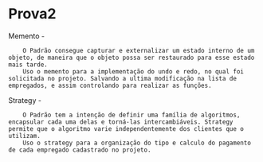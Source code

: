 # Prova2

Memento - 

        O Padrão consegue capturar e externalizar um estado interno de um objeto, de maneira que o objeto possa ser restaurado para esse estado mais tarde.
        Uso o memento para a implementação do undo e redo, no qual foi solicitada no projeto. Salvando a ultima modificação na lista de empregados, e assim controlando para realizar as funções.
        
Strategy - 
        
        O Padrão tem a intenção de definir uma família de algoritmos, encapsular cada uma delas e torná-las intercambiáveis. Strategy permite que o algoritmo varie independentemente dos clientes que o utilizam.
        Uso o strategy para a organização do tipo e calculo do pagamento de cada empregado cadastrado no projeto.
